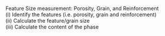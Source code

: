 Feature Size measurement: Porosity, Grain, and Reinforcement<br>
(i)	Identify the features (i.e. porosity, grain and reinforcement)<br>
(ii)	Calculate the feature/grain size<br>
(iii)	Calculate the content of the phase
